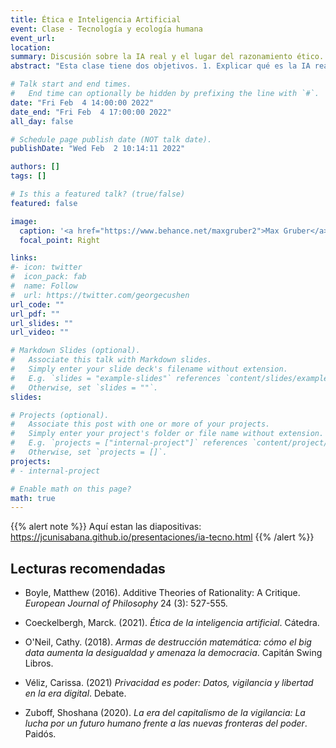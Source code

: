```yaml
---
title: Ética e Inteligencia Artificial
event: Clase - Tecnología y ecología humana
event_url: 
location: 
summary: Discusión sobre la IA real y el lugar del razonamiento ético.
abstract: "Esta clase tiene dos objetivos. 1. Explicar qué es la IA real para distinguirla de los casos de ciencia ficción. 2) Enseñar algunos de los retos éticos específicos de la IA real a través de casos concretos. Esto se logrará por medio de una discusión de las posibles formas de entender los proyectos de IA y del reto específico que presentan la identificación y eliminación de los *sesgos* de programas creados con IA."

# Talk start and end times.
#   End time can optionally be hidden by prefixing the line with `#`.
date: "Fri Feb  4 14:00:00 2022"
date_end: "Fri Feb  4 17:00:00 2022"
all_day: false

# Schedule page publish date (NOT talk date).
publishDate: "Wed Feb  2 10:14:11 2022"

authors: []
tags: []

# Is this a featured talk? (true/false)
featured: false

image:
  caption: '<a href="https://www.behance.net/maxgruber2">Max Gruber</a> / <a href="https://www.betterimagesofai.org">Better Images of AI</a> / Banana / Plant / Flask / <a href="https://creativecommons.org/licenses/by/4.0/">Licenced by CC-BY 4.0</a>'
  focal_point: Right

links:
#- icon: twitter
#  icon_pack: fab
#  name: Follow
#  url: https://twitter.com/georgecushen
url_code: ""
url_pdf: ""
url_slides: ""
url_video: ""

# Markdown Slides (optional).
#   Associate this talk with Markdown slides.
#   Simply enter your slide deck's filename without extension.
#   E.g. `slides = "example-slides"` references `content/slides/example-slides.md`.
#   Otherwise, set `slides = ""`.
slides: 

# Projects (optional).
#   Associate this post with one or more of your projects.
#   Simply enter your project's folder or file name without extension.
#   E.g. `projects = ["internal-project"]` references `content/project/deep-learning/index.md`.
#   Otherwise, set `projects = []`.
projects:
# - internal-project

# Enable math on this page?
math: true
---
```


{{% alert note %}}
Aquí estan las diapositivas: https://jcunisabana.github.io/presentaciones/ia-tecno.html
{{% /alert %}}

## Lecturas recomendadas
- Boyle, Matthew (2016). Additive Theories of Rationality: A Critique. *European Journal of Philosophy* 24 (3): 527-555.

- Coeckelbergh, Marck. (2021). *Ética de la inteligencia artificial*. Cátedra.

- O'Neil, Cathy. (2018). *Armas de destrucción matemática: cómo el big data aumenta la desigualdad y amenaza la democracia*. Capitán Swing Libros.

- Véliz, Carissa. (2021) *Privacidad es poder: Datos, vigilancia y libertad en la era digital*. Debate.

- Zuboff, Shoshana (2020). *La era del capitalismo de la vigilancia: La lucha por un futuro humano frente a las nuevas fronteras del poder*. Paidós. 